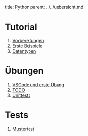 title: Python
parent: ../../uebersicht.md

# Tutorial
1. [Vorbereitungen]({filename}installation.md)
1. [Erste Beispiele]({filename}beispiele.md)
1. [Datentypen]({filename}datentypen.md)

# Übungen
1. [VSCode und erste Übung]({filename}homework1.md)
1. [TODO]({filename}homework2.md)
1. [Unittests]({filename}unittests.md)

# Tests
1. [Mustertest]({filename}python_test.zip) <!--- ([Musterlösung]({filename}python_test_sample_solution.zip)) --> 